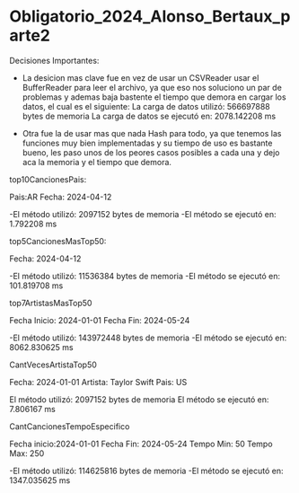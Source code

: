 # Obligatorio_2024_Alonso_Bertaux_parte2

Decisiones Importantes:

- La desicion mas clave fue en vez de usar un CSVReader usar el BufferReader para leer el archivo, ya que eso nos soluciono un par de problemas y ademas baja bastente el tiempo que demora en cargar los datos, el cual es el siguiente: La carga de datos utilizó: 566697888 bytes de memoria
                      La carga de datos se ejecutó en: 2078.142208 ms
    
- Otra fue la de usar mas que nada Hash para todo, ya que tenemos las funciones muy bien implementadas y su tiempo de uso es bastante bueno, les paso unos de los peores casos posibles a cada una y dejo aca la memoria y el tiempo que demora.

top10CancionesPais:

Pais:AR
Fecha: 2024-04-12

-El método utilizó: 2097152 bytes de memoria
-El método se ejecutó en: 1.792208 ms

top5CancionesMasTop50:

Fecha: 2024-04-12

-El método utilizó: 11536384 bytes de memoria
-El método se ejecutó en: 101.819708 ms

top7ArtistasMasTop50

Fecha Inicio: 2024-01-01
Fecha Fin: 2024-05-24

-El método utilizó: 143972448 bytes de memoria
-El método se ejecutó en: 8062.830625 ms

CantVecesArtistaTop50

Fecha: 2024-01-01
Artista: Taylor Swift
Pais: US

El método utilizó: 2097152 bytes de memoria
El método se ejecutó en: 7.806167 ms

CantCancionesTempoEspecifico

Fecha inicio:2024-01-01
Fecha Fin: 2024-05-24
Tempo Min: 50
Tempo Max: 250

-El método utilizó: 114625816 bytes de memoria
-El método se ejecutó en: 1347.035625 ms
